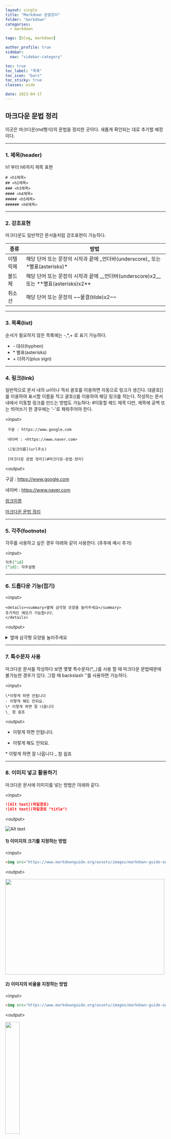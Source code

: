 ```yaml
---
layout: single
title: "Markdown 문법정리"
folder: "markdown"
categories:
  - markdown

tags: [blog, markdown]

author_profile: true
sidebar:
  nav: "sidebar-category"

toc: true
toc_label: "목록"
toc_icon: "bars"
toc_sticky: true
classes: wide

date: 2023-04-17
---
```


## 마크다운 문법 정리

이곳은 마크다운(md형식)의 문법을 정리한 곳이다.
새롭게 확인되는 대로 추가할 예정이다.

---

### 1. 제목(header)

h1 부터 h6까지 제목 표현

```
# <h1제목>
## <h2제목>
### <h3제목>
#### <h4제목>
##### <h5제목>
###### <h6제목>
```

---

### 2. 강조표현

마크다운도 일반적인 문서들처럼 강조표현이 가능하다.

| 종류     | 방법                                                                                          |
| -------- | --------------------------------------------------------------------------------------------- |
| 이텔릭체 | 해당 단어 또는 문장의 시작과 끝에 \_언더바(underscore)\_ 또는 \*별표(asterisks)\*             |
| 볼드체   | 해당 단어 또는 문장의 시작과 끝에 \_\_언더바(underscore)x2\_\_ 또는 \*\*별표(asterisks)x2\*\* |
| 취소선   | 해당 단어 또는 문장의 \~\~물결(tilde)x2\~\~                                                   |

---

### 3. 목록(list)

순서가 필요하지 않은 목록에는 -,\*,+ 로 표기 가능하다.

- \- 대쉬(hyphen)
- \* 별표(asterisks)
- \+ 더하기(plus sign)

---

### 4. 링크(link)

일반적으로 문서 내의 url이나 꺽쇠 괄호를 이용하면 자동으로 링크가 생긴다.
대괄호[]를 이용하여 표시할 이름을 적고 괄호()를 이용하여 해당 링크를 적는다.
작성하는 문서 내에서 이동할 링크를 만드는 방법도 가능하다: #이동할 헤드 제목
다만, 제목에 공백 또는 띄어쓰기 한 경우에는 '-'로 채워주어야 한다.

\<input>

```
 구글 : https://www.google.com

 네이버 : <https://www.naver.com>

 \[링크이름](url주소)

 [마크다운 문법 정리](#마크다운-문법-정리)
```

\<output>

구글 : <https://www.google.com>

네이버 : <https://www.naver.com>

[링크이름](url주소)

[마크다운 문법 정리](#마크다운-문법-정리)

---

### 5. 각주(footnote)

각주를 사용하고 싶은 경우 아래와 같이 사용한다.
(추후에 예시 추가)

\<input>

```md
각주[^id]
[^id]: 각주설명
```

---

### 6. 드롭다운 기능(접기)

\<input>

```
<details><summary>옆에 삼각형 모양을 눌러주세요</summary>
추가적인 메모가 가능합니다.
</details>
```

\<output>

<details><summary>옆에 삼각형 모양을 눌러주세요</summary>
추가적인 메모가 가능합니다.
</details>

---

### 7. 특수문자 사용

마크다운 문서를 작성하다 보면 몇몇 특수문자(\*,\_)를 사용 할 때 마크다운 문법때문에 불가능한 경우가 있다.
그럴 때 backslash '\'를 사용하면 가능하다.

\<input>

```
\*이렇게 하면 안됩니다
- 이렇게 해도 안되요.
\* 이렇게 하면 잘 나옵니다
\_ 참 쉽죠
```

\<output>

- 이렇게 하면 안됩니다.

* 이렇게 해도 안되요.

\* 이렇게 하면 잘 나옵니다
\_ 참 쉽죠

---

### 8. 이미지 넣고 활용하기

마크다운 문서에 이미지를 넣는 방법은 아래와 같다.

\<input>

```md
![Alt text](파일경로)
![Alt text](파일경로 "title")
```

\<output>

![Alt text](https://www.markdownguide.org/assets/images/markdown-guide-og.jpg)

#### 1) 이미지의 크기를 지정하는 방법

\<input>

```md
<img src="https://www.markdownguide.org/assets/images/markdown-guide-og.jpg" width="500" height="300">
```

\<output>

<img src="https://www.markdownguide.org/assets/images/markdown-guide-og.jpg" width="500" height="300">

#### 2) 이미지의 비율을 지정하는 방법

\<input>

```md
<img src="https://www.markdownguide.org/assets/images/markdown-guide-og.jpg" width="30%" height="30%">
```

\<output>

<img src="https://www.markdownguide.org/assets/images/markdown-guide-og.jpg" width="30%" height="30%">

---

### 9. 수평선(가로 구분선) 그리기

--- 또는 \*\*\* , \_\_\_ 를 입력하면 쉽게 가로 구분선을 그릴 수 있다.

### 10. 줄바꿈 하기

줄바꿈의 경우 문장의 끝에 간단히 spacebar로 2번이상 띄어주면 된다.

\<input>

```md
줄바꿈의 경우 문장의  
끝에 간단히 spacebar로  
2번이상 띄어주면 된다.
```

\<output>

줄바꿈의 경우 문장의  
끝에 간단히 spacebar로  
2번이상 띄어주면 된다.

---

### 10. 표 만들기

헤더 셀을 구분할 때 3개 이상의 -(hyphen/dash) 기호가 필요
헤더 셀을 구분하고 양끝에 :(Colons) 기호를 추가 하는 것으로 해당 열 또는 칸의 내용이 어느 쪽으로 정렬시킬 지 정할 수 있다.

\<input>

```
| 없음 | 좌측정렬 | 가운데정렬 | 우측정렬 |
| ---| :--- | :---: | ---: |
| 바나나 | 사과 | 포도 | 오렌지 |
```

\<output>

| 없음   | 좌측정렬 | 가운데정렬 | 우측정렬 |
| ------ | :------- | :--------: | -------: |
| 바나나 | 사과     |    포도    |   오렌지 |

---

### 11. 코드블럭(code block)

마크다운 문서에서 코드부분을 시각적으로 표현할 때 코드블록을 많이 사용한다.
해당 코드의 시작 끝에 ```를 이용하면 블록처리된다.

또한 특정 언어를 강조하고 싶다면 시작점의 ```입력후 바로 해당 언어를 적어주면 코드블록 내의 코드가 하이라이트 된다.
아래는 강조가 가능한 언어리스트이다.
더 많은 언어들도 지원 가능하니 목록에 안보이더라도 한번 써보는 것도 좋다.

| 언어      | Markdown | 언어       | Markdown   |
| --------- | -------- | ---------- | ---------- |
| Bash      | bash     | JSON       | json       |
| C#        | cs       | Java       | java       |
| C++       | cpp      | JavaScript | javascript |
| CSS       | css      | PHP        | php        |
| Diff      | diff     | Perl       | perl       |
| HTML, XML | html     | Python     | python     |
| HTTP      | http     | Ruby       | ruby       |
| Ini       | ini      | SQL        | sql        |

활용방법은 아래와 같다.

\<input>

````md
```Language type
code
```
````

\<output>

```
  code
```

ex. c언어로 예를 들면 아래와 같다.

\<input>

```md
#include <stdio.h>

int main() {
// output a line
printf("Hello World!\n");
}
```

\<output>

```c
#include <stdio.h>

int main() {
  // output a line
  printf("Hello World!\n");
}
```

코드블럭을 사용하다보니 번호를 매기고 싶어질 경우가 있다.
그런 경우에는 \_config.yml 파일에 가서 아래 3줄만 추가해주면 된다.

```yml
kramdown:
input: GFM
hard_wrap: false
auto_ids: true
footnote_nr: 1
entity_output: as_char
toc_levels: 1..6
smart_quotes: lsquo,rsquo,ldquo,rdquo
enable_coderay: false
syntax_highlighter_opts: // 여기부터
block:
line_numbers: true // 여기까지
```

해당 3줄을 추가해도 바로 적용이 되지 않는 경우가 있는데, 그럴 때는 서버를 한번 종료했다가 다시 켜서 확인해 보길 바란다.

번호를 추가하고 나면 복사 할 때 번호까지 복사가 되므로 라인번호까지 복사되지 않도록 하는 것이 좋다.

`_sass/minimal-mistakes/_syntax.scss`

그것은 위에 경로의 파일로 가서 아래와 같이 마지막 6줄을 추가하면 된다.

```scss
/* line numbers*/
&.gutter,
&.rouge-gutter {
  padding-right: 1em;
  width: 1em;
  color: $base04;
  border-right: 1px solid $base04;
  text-align: right;
  -webkit-touch-callout: none; //여기부터
  -webkit-user-select: none;
  -khtml-user-select: none;
  -moz-user-select: none;
  -ms-user-select: none;
  user-select: none; //여기까지
}
```

코드블럭을 사용하다 보면 코드가 정상적로 보이지 않는 경우가 있다.
확인한 오류로는 중괄호가 두개씩 있는 경우였다.

`{% raw %}{{}}{% endraw %}`

이러한 경우 해당코드의 시작부분에 {% raw %} 끝부분에 {% endraw %}를 넣어주면 코드가 정상적으로 잘 보이게 된다.
